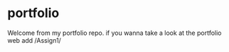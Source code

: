 # portfolio
Welcome from my portfolio repo.
if you wanna take a look at the portfolio web add /Assign1/

